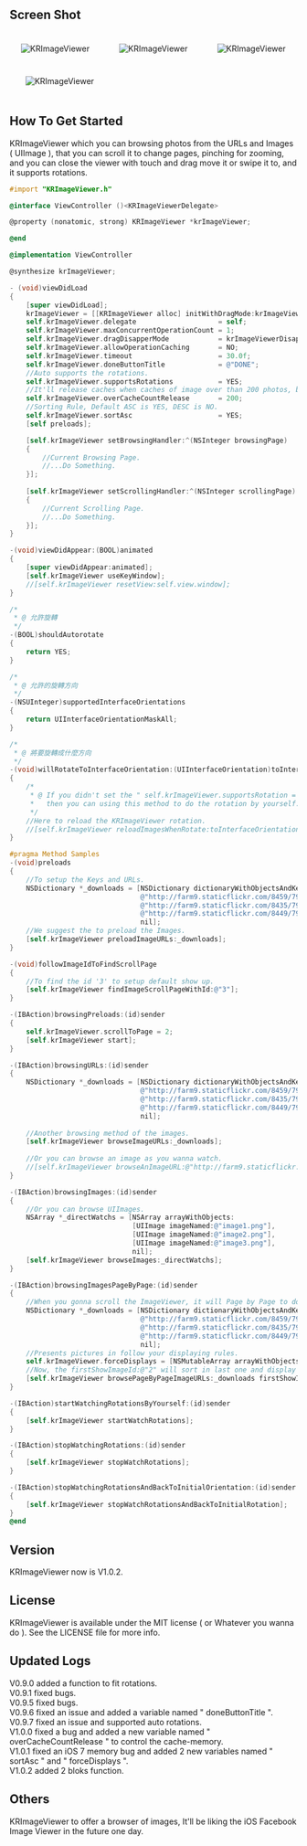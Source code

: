 ## Screen Shot

<img src="https://dl.dropbox.com/u/83663874/GitHubs/KRImageViewer-1.png" alt="KRImageViewer" title="KRImageViewer" style="margin: 20px;" class="center" /> &nbsp;
<img src="https://dl.dropbox.com/u/83663874/GitHubs/KRImageViewer-2.png" alt="KRImageViewer" title="KRImageViewer" style="margin: 20px;" class="center" /> &nbsp;
<img src="https://dl.dropbox.com/u/83663874/GitHubs/KRImageViewer-3.png" alt="KRImageViewer" title="KRImageViewer" style="margin: 20px;" class="center" /> &nbsp;
<img src="https://dl.dropbox.com/u/83663874/GitHubs/KRImageViewer-4.png" alt="KRImageViewer" title="KRImageViewer" style="margin: 20px;" class="center" />

## How To Get Started

KRImageViewer which you can browsing photos from the URLs and Images ( UIImage ), that you can scroll it to change pages, pinching for zooming, and you can close the viewer with touch and drag move it or swipe it to, and it supports rotations.

``` objective-c
#import "KRImageViewer.h"

@interface ViewController ()<KRImageViewerDelegate>

@property (nonatomic, strong) KRImageViewer *krImageViewer;

@end

@implementation ViewController

@synthesize krImageViewer;

- (void)viewDidLoad
{
    [super viewDidLoad];
    krImageViewer = [[KRImageViewer alloc] initWithDragMode:krImageViewerModeOfBoth];
    self.krImageViewer.delegate                    = self;
    self.krImageViewer.maxConcurrentOperationCount = 1;
    self.krImageViewer.dragDisapperMode            = krImageViewerDisapperAfterMiddle;
    self.krImageViewer.allowOperationCaching       = NO;
    self.krImageViewer.timeout                     = 30.0f;
    self.krImageViewer.doneButtonTitle             = @"DONE";
    //Auto supports the rotations.
    self.krImageViewer.supportsRotations           = YES;
    //It'll release caches when caches of image over than 200 photos, but it'll be holding current image to display on the viewer.
    self.krImageViewer.overCacheCountRelease       = 200;
    //Sorting Rule, Default ASC is YES, DESC is NO.
    self.krImageViewer.sortAsc                     = YES;
    [self preloads];

    [self.krImageViewer setBrowsingHandler:^(NSInteger browsingPage)
    {
        //Current Browsing Page.
        //...Do Something.
    }];
    
    [self.krImageViewer setScrollingHandler:^(NSInteger scrollingPage)
    {
        //Current Scrolling Page.
        //...Do Something.
    }];
}

-(void)viewDidAppear:(BOOL)animated
{
    [super viewDidAppear:animated];
    [self.krImageViewer useKeyWindow];
    //[self.krImageViewer resetView:self.view.window];
}

/*
 * @ 允許旋轉
 */
-(BOOL)shouldAutorotate
{
    return YES;
}

/*
 * @ 允許的旋轉方向
 */
-(NSUInteger)supportedInterfaceOrientations
{
    return UIInterfaceOrientationMaskAll;
}

/*
 * @ 將要旋轉成什麼方向
 */
-(void)willRotateToInterfaceOrientation:(UIInterfaceOrientation)toInterfaceOrientation duration:(NSTimeInterval)duration
{
    /*
     * @ If you didn't set the " self.krImageViewer.supportsRotation = YES " to auto supporting the rotations, 
     *   then you can using this method to do the rotation by yourself.
     */
    //Here to reload the KRImageViewer rotation.
    //[self.krImageViewer reloadImagesWhenRotate:toInterfaceOrientation];
}

#pragma Method Samples
-(void)preloads
{
    //To setup the Keys and URLs.
    NSDictionary *_downloads = [NSDictionary dictionaryWithObjectsAndKeys:
                                @"http://farm9.staticflickr.com/8459/7945134514_e5a779ee5f_s.jpg", @"1",
                                @"http://farm9.staticflickr.com/8435/7944303392_a856d79802_s.jpg", @"2",
                                @"http://farm9.staticflickr.com/8449/7943919662_67f7345f8b_s.jpg", @"3",
                                nil];
    //We suggest the to preload the Images.
    [self.krImageViewer preloadImageURLs:_downloads];
}

-(void)followImageIdToFindScrollPage
{
    //To find the id '3' to setup default show up.
    [self.krImageViewer findImageScrollPageWithId:@"3"];
}

-(IBAction)browsingPreloads:(id)sender
{
    self.krImageViewer.scrollToPage = 2;
    [self.krImageViewer start];
}

-(IBAction)browsingURLs:(id)sender
{
    NSDictionary *_downloads = [NSDictionary dictionaryWithObjectsAndKeys:
                                @"http://farm9.staticflickr.com/8459/7945134514_e5a779ee5f_s.jpg", @"1",
                                @"http://farm9.staticflickr.com/8435/7944303392_a856d79802_s.jpg", @"2",
                                @"http://farm9.staticflickr.com/8449/7943919662_67f7345f8b_s.jpg", @"3",
                                nil];
    
    //Another browsing method of the images.
    [self.krImageViewer browseImageURLs:_downloads];
    
    //Or you can browse an image as you wanna watch.
    //[self.krImageViewer browseAnImageURL:@"http://farm9.staticflickr.com/8449/7943919662_67f7345f8b_s.jpg"];
}

-(IBAction)browsingImages:(id)sender
{
    //Or you can browse UIImages.
    NSArray *_directWatchs = [NSArray arrayWithObjects:
                              [UIImage imageNamed:@"image1.png"],
                              [UIImage imageNamed:@"image2.png"],
                              [UIImage imageNamed:@"image3.png"],
                              nil];
    [self.krImageViewer browseImages:_directWatchs];
}

-(IBAction)browsingImagesPageByPage:(id)sender
{
    //When you gonna scroll the ImageViewer, it will Page by Page to download the image and show it.
    NSDictionary *_downloads = [NSDictionary dictionaryWithObjectsAndKeys:
                                @"http://farm9.staticflickr.com/8459/7945134514_e5a779ee5f_s.jpg", @"1",
                                @"http://farm9.staticflickr.com/8435/7944303392_a856d79802_s.jpg", @"2",
                                @"http://farm9.staticflickr.com/8449/7943919662_67f7345f8b_s.jpg", @"3",
                                nil];
    //Presents pictures in follow your displaying rules.
    self.krImageViewer.forceDisplays = [NSMutableArray arrayWithObjects:@"3", @"1", @"2", nil];
    //Now, the firstShowImageId:@"2" will sort in last one and display it first. 
    [self.krImageViewer browsePageByPageImageURLs:_downloads firstShowImageId:@"2"];
}

-(IBAction)startWatchingRotationsByYourself:(id)sender
{
    [self.krImageViewer startWatchRotations];
}

-(IBAction)stopWatchingRotations:(id)sender
{
    [self.krImageViewer stopWatchRotations];
}

-(IBAction)stopWatchingRotationsAndBackToInitialOrientation:(id)sender
{
    [self.krImageViewer stopWatchRotationsAndBackToInitialRotation];
}
@end
```

## Version

KRImageViewer now is V1.0.2.

## License

KRImageViewer is available under the MIT license ( or Whatever you wanna do ). See the LICENSE file for more info.

## Updated Logs

V0.9.0 added a function to fit rotations. <br />
V0.9.1 fixed bugs. <br />
V0.9.5 fixed bugs. <br />
V0.9.6 fixed an issue and added a variable named " doneButtonTitle ". <br />
V0.9.7 fixed an issue and supported auto rotations. <br />
V1.0.0 fixed a bug and added a new variable named " overCacheCountRelease " to control the cache-memory. <br />
V1.0.1 fixed an iOS 7 memory bug and added 2 new variables named " sortAsc " and " forceDisplays ". <br />
V1.0.2 added 2 bloks function.

## Others

KRImageViewer to offer a browser of images, It'll be liking the iOS Facebook Image Viewer in the future one day.